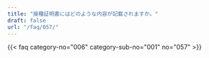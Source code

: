 ```yaml
---
title: "接種証明書にはどのような内容が記載されますか。"
draft: false
url: "/faq/057/"
---
```


{{< faq category-no="006" category-sub-no="001" no="057" >}}
